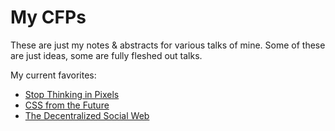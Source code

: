 # My CFPs

These are just my notes & abstracts for various talks of mine. Some of these are just ideas, some are fully fleshed out talks.

My current favorites:
* [Stop Thinking in Pixels](stop-thinking-in-pixels.md)
* [CSS from the Future](css-from-the-future.md)
* [The Decentralized Social Web](the-decentralized-social-web.md)
